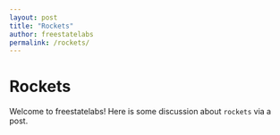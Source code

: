 ```yaml
---
layout: post
title: "Rockets"
author: freestatelabs
permalink: /rockets/
---
```


# Rockets  
Welcome to freestatelabs!  Here is some discussion about `rockets` via a post.
